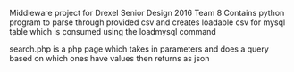 Middleware project for Drexel Senior Design 2016 Team 8
Contains python program to parse through provided csv and creates loadable csv for mysql table which is
consumed using the loadmysql command

search.php is a php page which takes in parameters and does a query based on which ones have values then
returns as json
